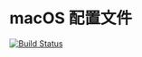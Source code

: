 # macOS 配置文件

[![Build Status](https://travis-ci.org/RenChunhui/dotfiles.svg?branch=master)](https://travis-ci.org/RenChunhui/dotfiles)
